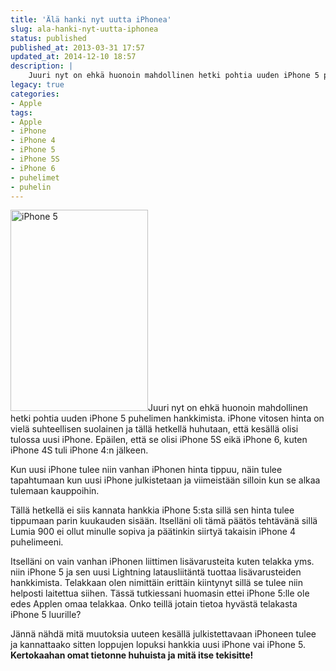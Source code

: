 ```yaml
---
title: 'Älä hanki nyt uutta iPhonea'
slug: ala-hanki-nyt-uutta-iphonea
status: published
published_at: 2013-03-31 17:57
updated_at: 2014-12-10 18:57
description: |
    Juuri nyt on ehkä huonoin mahdollinen hetki pohtia uuden iPhone 5 puhelimen hankkimista. iPhone vitosen hinta on vielä suhteellisen suolainen ja tällä hetkellä huhutaan, että kesällä olisi tulossa uusi iPhone. Epäilen, että se olisi iPhone 5S eikä iPhone 6, kuten iPhone 4S tuli iPhone 4:n jälkeen. Kun uusi iPhone tulee niin vanhan iPhonen hinta tippuu,… Jatka lukemista Älä hanki nyt uutta iPhonea
legacy: true
categories:
- Apple
tags:
- Apple
- iPhone
- iPhone 4
- iPhone 5
- iPhone 5S
- iPhone 6
- puhelimet
- puhelin
---
```


<p><img loading="lazy" decoding="async" class="alignright  wp-image-3866" src="https://cdn.markokaartinen.net/uploads/2013/03/iphone5cropattu-610x893.png" alt="iPhone 5" width="220" height="322" />Juuri nyt on ehkä huonoin mahdollinen hetki pohtia uuden iPhone 5 puhelimen hankkimista. iPhone vitosen hinta on vielä suhteellisen suolainen ja tällä hetkellä huhutaan, että kesällä olisi tulossa uusi iPhone. Epäilen, että se olisi iPhone 5S eikä iPhone 6, kuten iPhone 4S tuli iPhone 4:n jälkeen.</p>
<p>Kun uusi iPhone tulee niin vanhan iPhonen hinta tippuu, näin tulee tapahtumaan kun uusi iPhone julkistetaan ja viimeistään silloin kun se alkaa tulemaan kauppoihin.</p>
<p>Tällä hetkellä ei siis kannata hankkia iPhone 5:sta sillä sen hinta tulee tippumaan parin kuukauden sisään. Itselläni oli tämä päätös tehtävänä sillä Lumia 900 ei ollut minulle sopiva ja päätinkin siirtyä takaisin iPhone 4 puhelimeeni.</p>
<p>Itselläni on vain vanhan iPhonen liittimen lisävarusteita kuten telakka yms. niin iPhone 5 ja sen uusi Lightning latausliitäntä tuottaa lisävarusteiden hankkimista. Telakkaan olen nimittäin erittäin kiintynyt sillä se tulee niin helposti laitettua siihen. Tässä tutkiessani huomasin ettei iPhone 5:lle ole edes Applen omaa telakkaa. Onko teillä jotain tietoa hyvästä telakasta iPhone 5 luurille?</p>
<p>Jännä nähdä mitä muutoksia uuteen kesällä julkistettavaan iPhoneen tulee ja kannattaako sitten loppujen lopuksi hankkia uusi iPhone vai iPhone 5. <strong>Kertokaahan omat tietonne huhuista ja mitä itse tekisitte!</strong></p>